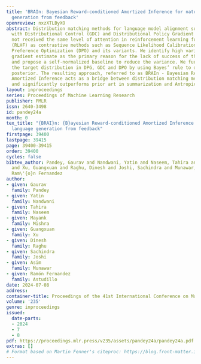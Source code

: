 ```yaml
---
title: 'BRAIn: Bayesian Reward-conditioned Amortized Inference for natural language
  generation from feedback'
openreview: nxzXTLByXO
abstract: Distribution matching methods for language model alignment such as Generation
  with Distributional Control (GDC) and Distributional Policy Gradient (DPG) have
  not received the same level of attention in reinforcement learning from human feedback
  (RLHF) as contrastive methods such as Sequence Likelihood Calibration (SLiC), Direct
  Preference Optimization (DPO) and its variants. We identify high variance of the
  gradient estimate as the primary reason for the lack of success of these methods
  and propose a self-normalized baseline to reduce the variance. We further generalize
  the target distribution in DPG, GDC and DPO by using Bayes’ rule to define the reward-conditioned
  posterior. The resulting approach, referred to as BRAIn - Bayesian Reward-conditioned
  Amortized Inference acts as a bridge between distribution matching methods and DPO
  and significantly outperforms prior art in summarization and Antropic HH tasks.
layout: inproceedings
series: Proceedings of Machine Learning Research
publisher: PMLR
issn: 2640-3498
id: pandey24a
month: 0
tex_title: "{BRAI}n: {B}ayesian Reward-conditioned Amortized Inference for natural
  language generation from feedback"
firstpage: 39400
lastpage: 39415
page: 39400-39415
order: 39400
cycles: false
bibtex_author: Pandey, Gaurav and Nandwani, Yatin and Naseem, Tahira and Mishra, Mayank
  and Xu, Guangxuan and Raghu, Dinesh and Joshi, Sachindra and Munawar, Asim and Astudillo,
  Ram\'{o}n Fernandez
author:
- given: Gaurav
  family: Pandey
- given: Yatin
  family: Nandwani
- given: Tahira
  family: Naseem
- given: Mayank
  family: Mishra
- given: Guangxuan
  family: Xu
- given: Dinesh
  family: Raghu
- given: Sachindra
  family: Joshi
- given: Asim
  family: Munawar
- given: Ramón Fernandez
  family: Astudillo
date: 2024-07-08
address:
container-title: Proceedings of the 41st International Conference on Machine Learning
volume: '235'
genre: inproceedings
issued:
  date-parts:
  - 2024
  - 7
  - 8
pdf: https://proceedings.mlr.press/v235/assets/pandey24a/pandey24a.pdf
extras: []
# Format based on Martin Fenner's citeproc: https://blog.front-matter.io/posts/citeproc-yaml-for-bibliographies/
---
```

